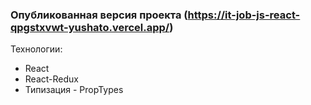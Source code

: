 ### Опубликованная версия проекта (https://it-job-js-react-qpgstxvwt-yushato.vercel.app/)

Технологии:
* React
* React-Redux
* Типизация - PropTypes
